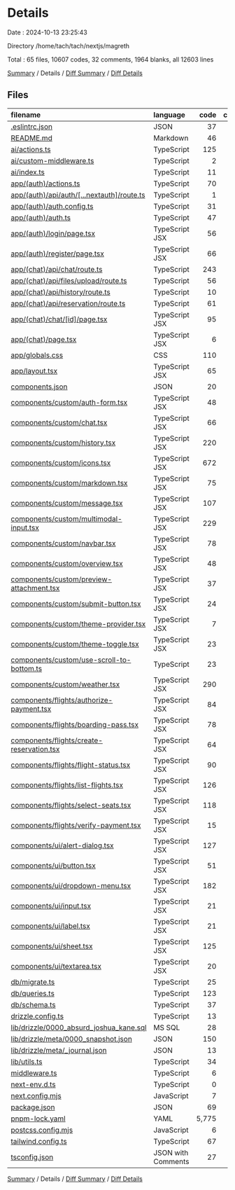 # Details

Date : 2024-10-13 23:25:43

Directory /home/tach/tach/nextjs/magreth

Total : 65 files,  10607 codes, 32 comments, 1964 blanks, all 12603 lines

[Summary](results.md) / Details / [Diff Summary](diff.md) / [Diff Details](diff-details.md)

## Files
| filename | language | code | comment | blank | total |
| :--- | :--- | ---: | ---: | ---: | ---: |
| [.eslintrc.json](/.eslintrc.json) | JSON | 37 | 0 | 1 | 38 |
| [README.md](/README.md) | Markdown | 46 | 0 | 16 | 62 |
| [ai/actions.ts](/ai/actions.ts) | TypeScript | 125 | 0 | 10 | 135 |
| [ai/custom-middleware.ts](/ai/custom-middleware.ts) | TypeScript | 2 | 0 | 2 | 4 |
| [ai/index.ts](/ai/index.ts) | TypeScript | 11 | 0 | 4 | 15 |
| [app/(auth)/actions.ts](/app/(auth)/actions.ts) | TypeScript | 70 | 0 | 16 | 86 |
| [app/(auth)/api/auth/[...nextauth]/route.ts](/app/(auth)/api/auth/%5B...nextauth%5D/route.ts) | TypeScript | 1 | 0 | 1 | 2 |
| [app/(auth)/auth.config.ts](/app/(auth)/auth.config.ts) | TypeScript | 31 | 2 | 7 | 40 |
| [app/(auth)/auth.ts](/app/(auth)/auth.ts) | TypeScript | 47 | 0 | 7 | 54 |
| [app/(auth)/login/page.tsx](/app/(auth)/login/page.tsx) | TypeScript JSX | 56 | 0 | 10 | 66 |
| [app/(auth)/register/page.tsx](/app/(auth)/register/page.tsx) | TypeScript JSX | 66 | 0 | 11 | 77 |
| [app/(chat)/api/chat/route.ts](/app/(chat)/api/chat/route.ts) | TypeScript | 243 | 0 | 23 | 266 |
| [app/(chat)/api/files/upload/route.ts](/app/(chat)/api/files/upload/route.ts) | TypeScript | 56 | 0 | 14 | 70 |
| [app/(chat)/api/history/route.ts](/app/(chat)/api/history/route.ts) | TypeScript | 10 | 0 | 4 | 14 |
| [app/(chat)/api/reservation/route.ts](/app/(chat)/api/reservation/route.ts) | TypeScript | 61 | 0 | 19 | 80 |
| [app/(chat)/chat/[id]/page.tsx](/app/(chat)/chat/%5Bid%5D/page.tsx) | TypeScript JSX | 95 | 1 | 18 | 114 |
| [app/(chat)/page.tsx](/app/(chat)/page.tsx) | TypeScript JSX | 6 | 0 | 2 | 8 |
| [app/globals.css](/app/globals.css) | CSS | 110 | 0 | 12 | 122 |
| [app/layout.tsx](/app/layout.tsx) | TypeScript JSX | 65 | 0 | 5 | 70 |
| [components.json](/components.json) | JSON | 20 | 0 | 1 | 21 |
| [components/custom/auth-form.tsx](/components/custom/auth-form.tsx) | TypeScript JSX | 48 | 0 | 6 | 54 |
| [components/custom/chat.tsx](/components/custom/chat.tsx) | TypeScript JSX | 66 | 0 | 10 | 76 |
| [components/custom/history.tsx](/components/custom/history.tsx) | TypeScript JSX | 220 | 0 | 22 | 242 |
| [components/custom/icons.tsx](/components/custom/icons.tsx) | TypeScript JSX | 672 | 0 | 33 | 705 |
| [components/custom/markdown.tsx](/components/custom/markdown.tsx) | TypeScript JSX | 75 | 0 | 4 | 79 |
| [components/custom/message.tsx](/components/custom/message.tsx) | TypeScript JSX | 107 | 0 | 9 | 116 |
| [components/custom/multimodal-input.tsx](/components/custom/multimodal-input.tsx) | TypeScript JSX | 229 | 11 | 28 | 268 |
| [components/custom/navbar.tsx](/components/custom/navbar.tsx) | TypeScript JSX | 78 | 0 | 7 | 85 |
| [components/custom/overview.tsx](/components/custom/overview.tsx) | TypeScript JSX | 48 | 0 | 3 | 51 |
| [components/custom/preview-attachment.tsx](/components/custom/preview-attachment.tsx) | TypeScript JSX | 37 | 2 | 6 | 45 |
| [components/custom/submit-button.tsx](/components/custom/submit-button.tsx) | TypeScript JSX | 24 | 0 | 6 | 30 |
| [components/custom/theme-provider.tsx](/components/custom/theme-provider.tsx) | TypeScript JSX | 7 | 0 | 3 | 10 |
| [components/custom/theme-toggle.tsx](/components/custom/theme-toggle.tsx) | TypeScript JSX | 23 | 0 | 6 | 29 |
| [components/custom/use-scroll-to-bottom.ts](/components/custom/use-scroll-to-bottom.ts) | TypeScript | 23 | 0 | 7 | 30 |
| [components/custom/weather.tsx](/components/custom/weather.tsx) | TypeScript JSX | 290 | 2 | 16 | 308 |
| [components/flights/authorize-payment.tsx](/components/flights/authorize-payment.tsx) | TypeScript JSX | 84 | 0 | 11 | 95 |
| [components/flights/boarding-pass.tsx](/components/flights/boarding-pass.tsx) | TypeScript JSX | 78 | 0 | 9 | 87 |
| [components/flights/create-reservation.tsx](/components/flights/create-reservation.tsx) | TypeScript JSX | 64 | 0 | 6 | 70 |
| [components/flights/flight-status.tsx](/components/flights/flight-status.tsx) | TypeScript JSX | 90 | 0 | 11 | 101 |
| [components/flights/list-flights.tsx](/components/flights/list-flights.tsx) | TypeScript JSX | 126 | 0 | 5 | 131 |
| [components/flights/select-seats.tsx](/components/flights/select-seats.tsx) | TypeScript JSX | 118 | 0 | 6 | 124 |
| [components/flights/verify-payment.tsx](/components/flights/verify-payment.tsx) | TypeScript JSX | 15 | 0 | 1 | 16 |
| [components/ui/alert-dialog.tsx](/components/ui/alert-dialog.tsx) | TypeScript JSX | 127 | 0 | 15 | 142 |
| [components/ui/button.tsx](/components/ui/button.tsx) | TypeScript JSX | 51 | 0 | 6 | 57 |
| [components/ui/dropdown-menu.tsx](/components/ui/dropdown-menu.tsx) | TypeScript JSX | 182 | 0 | 19 | 201 |
| [components/ui/input.tsx](/components/ui/input.tsx) | TypeScript JSX | 21 | 0 | 5 | 26 |
| [components/ui/label.tsx](/components/ui/label.tsx) | TypeScript JSX | 21 | 0 | 6 | 27 |
| [components/ui/sheet.tsx](/components/ui/sheet.tsx) | TypeScript JSX | 125 | 0 | 16 | 141 |
| [components/ui/textarea.tsx](/components/ui/textarea.tsx) | TypeScript JSX | 20 | 0 | 5 | 25 |
| [db/migrate.ts](/db/migrate.ts) | TypeScript | 25 | 0 | 8 | 33 |
| [db/queries.ts](/db/queries.ts) | TypeScript | 123 | 3 | 17 | 143 |
| [db/schema.ts](/db/schema.ts) | TypeScript | 37 | 1 | 7 | 45 |
| [drizzle.config.ts](/drizzle.config.ts) | TypeScript | 13 | 0 | 3 | 16 |
| [lib/drizzle/0000_absurd_joshua_kane.sql](/lib/drizzle/0000_absurd_joshua_kane.sql) | MS SQL | 28 | 4 | 1 | 33 |
| [lib/drizzle/meta/0000_snapshot.json](/lib/drizzle/meta/0000_snapshot.json) | JSON | 150 | 0 | 0 | 150 |
| [lib/drizzle/meta/_journal.json](/lib/drizzle/meta/_journal.json) | JSON | 13 | 0 | 0 | 13 |
| [lib/utils.ts](/lib/utils.ts) | TypeScript | 34 | 0 | 10 | 44 |
| [middleware.ts](/middleware.ts) | TypeScript | 6 | 0 | 4 | 10 |
| [next-env.d.ts](/next-env.d.ts) | TypeScript | 0 | 4 | 2 | 6 |
| [next.config.mjs](/next.config.mjs) | JavaScript | 7 | 1 | 2 | 10 |
| [package.json](/package.json) | JSON | 69 | 0 | 1 | 70 |
| [pnpm-lock.yaml](/pnpm-lock.yaml) | YAML | 5,775 | 0 | 1,434 | 7,209 |
| [postcss.config.mjs](/postcss.config.mjs) | JavaScript | 6 | 1 | 2 | 9 |
| [tailwind.config.ts](/tailwind.config.ts) | TypeScript | 67 | 0 | 2 | 69 |
| [tsconfig.json](/tsconfig.json) | JSON with Comments | 27 | 0 | 1 | 28 |

[Summary](results.md) / Details / [Diff Summary](diff.md) / [Diff Details](diff-details.md)